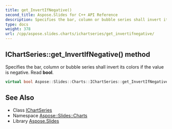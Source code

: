 ```yaml
---
title: get_InvertIfNegative()
second_title: Aspose.Slides for C++ API Reference
description: Specifies the bar, column or bubble series shall invert its colors if the value is negative. Read bool.
type: docs
weight: 378
url: /cpp/aspose.slides.charts/ichartseries/get_invertifnegative/
---
```

## IChartSeries::get_InvertIfNegative() method


Specifies the bar, column or bubble series shall invert its colors if the value is negative. Read **bool**.

```cpp
virtual bool Aspose::Slides::Charts::IChartSeries::get_InvertIfNegative()=0
```

## See Also

* Class [IChartSeries](./)
* Namespace [Aspose::Slides::Charts](../)
* Library [Aspose.Slides](../../)